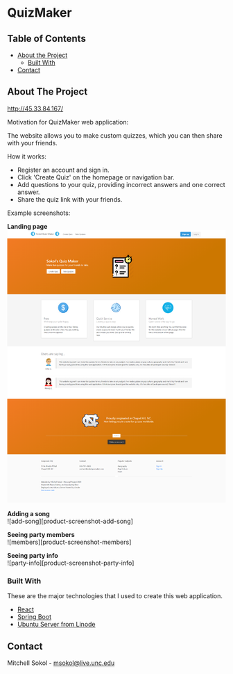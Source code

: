 # QuizMaker

<!-- TABLE OF CONTENTS -->
## Table of Contents

* [About the Project](#about-the-project)
  * [Built With](#built-with)
* [Contact](#contact)



<!-- ABOUT THE PROJECT -->
## About The Project

http://45.33.84.167/

Motivation for QuizMaker web application:

The website allows you to make custom quizzes, which you can then share with your friends. 

How it works:
* Register an account and sign in.
* Click 'Create Quiz' on the homepage or navigation bar.
* Add questions to your quiz, providing incorrect answers and one correct answer.
* Share the quiz link with your friends.

Example screenshots:

**Landing page**\
![landing][product-screenshot-landing]

**Adding a song**\
![add-song][product-screenshot-add-song]

**Seeing party members**\
![members][product-screenshot-members]

**Seeing party info**\
![party-info][product-screenshot-party-info]


### Built With
These are the major technologies that I used to create this web application.

* [React](https://reactjs.org/)
* [Spring Boot](https://spring.io/projects/spring-boot)
* [Ubuntu Server from Linode](https://linode.com)


<!-- CONTACT -->
## Contact

Mitchell Sokol - msokol@live.unc.edu





<!-- MARKDOWN LINKS & IMAGES -->
<!-- https://www.markdownguide.org/basic-syntax/#reference-style-links -->

[product-screenshot-account-portal]: https://github.com/msokol98/quizmaker/blob/master/screenshots/accountportal.png
[product-screenshot-create-quiz]: https://github.com/msokol98/quizmaker/blob/master/screenshots/createquiz.png
[product-screenshot-landing]: https://github.com/msokol98/quizmaker/blob/master/screenshots/landing.png
[product-screenshot-quiz-feedback]: https://github.com/msokol98/quizmaker/blob/master/screenshots/quizfeedback.png
[product-screenshot-view-quizzes]: https://github.com/msokol98/quizmaker/blob/master/screenshots/takequizzes.png
[product-screenshot-taking-quiz]: https://github.com/msokol98/quizmaker/blob/master/screenshots/takingaquiz.png
